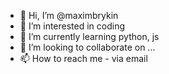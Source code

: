 - 👋 Hi, I’m @maximbrykin
- 👀 I’m interested in coding 
- 🌱 I’m currently learning python, js 
- 💞️ I’m looking to collaborate on ...
- 📫 How to reach me - via email

<!---
maximbrykin/maximbrykin is a ✨ special ✨ repository because its `README.md` (this file) appears on your GitHub profile.
You can click the Preview link to take a look at your changes.
--->
